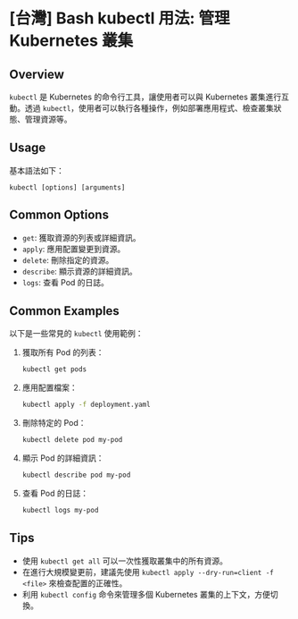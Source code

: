 # [台灣] Bash kubectl 用法: 管理 Kubernetes 叢集

## Overview
`kubectl` 是 Kubernetes 的命令行工具，讓使用者可以與 Kubernetes 叢集進行互動。透過 `kubectl`，使用者可以執行各種操作，例如部署應用程式、檢查叢集狀態、管理資源等。

## Usage
基本語法如下：
```
kubectl [options] [arguments]
```

## Common Options
- `get`: 獲取資源的列表或詳細資訊。
- `apply`: 應用配置變更到資源。
- `delete`: 刪除指定的資源。
- `describe`: 顯示資源的詳細資訊。
- `logs`: 查看 Pod 的日誌。

## Common Examples
以下是一些常見的 `kubectl` 使用範例：

1. 獲取所有 Pod 的列表：
   ```bash
   kubectl get pods
   ```

2. 應用配置檔案：
   ```bash
   kubectl apply -f deployment.yaml
   ```

3. 刪除特定的 Pod：
   ```bash
   kubectl delete pod my-pod
   ```

4. 顯示 Pod 的詳細資訊：
   ```bash
   kubectl describe pod my-pod
   ```

5. 查看 Pod 的日誌：
   ```bash
   kubectl logs my-pod
   ```

## Tips
- 使用 `kubectl get all` 可以一次性獲取叢集中的所有資源。
- 在進行大規模變更前，建議先使用 `kubectl apply --dry-run=client -f <file>` 來檢查配置的正確性。
- 利用 `kubectl config` 命令來管理多個 Kubernetes 叢集的上下文，方便切換。